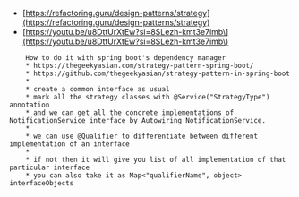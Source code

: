 * [https://refactoring.guru/design-patterns/strategy](https://refactoring.guru/design-patterns/strategy) 
* [https://youtu.be/u8DttUrXtEw?si=8SLezh-kmt3e7imb\](https://youtu.be/u8DttUrXtEw?si=8SLezh-kmt3e7imb\)

```
    How to do it with spring boot's dependency manager
    * https://thegeekyasian.com/strategy-pattern-spring-boot/
    * https://github.com/thegeekyasian/strategy-pattern-in-spring-boot
    *
    * create a common interface as usual
    * mark all the strategy classes with @Service("StrategyType") annotation
    * and we can get all the concrete implementations of NotificationService interface by Autowiring NotificationService.
    *
    * we can use @Qualifier to differentiate between different implementation of an interface
    *
    * if not then it will give you list of all implementation of that particular interface
    * you can also take it as Map<"qualifierName", object> interfaceObjects
```